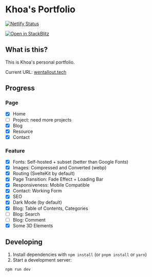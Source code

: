 # Khoa's Portfolio

[![Netlify Status](https://api.netlify.com/api/v1/badges/7bf37fa7-ec78-4efd-aa9a-1a18a4fc62e4/deploy-status)](https://app.netlify.com/sites/khoa-design/deploys)

[![Open in StackBlitz](https://developer.stackblitz.com/img/open_in_stackblitz.svg)](https://stackblitz.com/github/wentallout/portfolio)

## What is this?

This is Khoa's personal portfolio.

Current URL: [wentallout.tech](https://wentallout.tech)

## Progress

### Page

- [x] Home
- [ ] Project: need more projects
- [x] Blog
- [x] Resource
- [x] Contact

### Feature

- [x] Fonts: Self-hosted + subset (better than Google Fonts)
- [x] Images: Compressed and Converted (webp)
- [x] Routing (SvelteKit by default)
- [x] Page Transition: Fade Effect + Loading Bar
- [x] Responsiveness: Mobile Compatible
- [x] Contact: Working Form
- [x] SEO
- [x] Dark Mode (by default)
- [x] Blog: Table of Contents, Categories
- [ ] Blog: Search
- [ ] Blog: Comment
- [x] Some 3D Elements

## Developing

1. Install dependencies with `npm install` (or `pnpm install` or `yarn`)
2. Start a development server:

```bash
npm run dev
```

